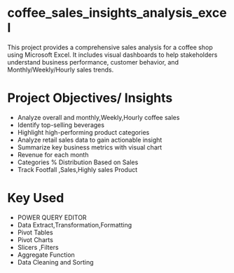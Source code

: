 # coffee_sales_insights_analysis_excel
This project provides a comprehensive sales analysis for a coffee shop using Microsoft Excel. It includes visual dashboards to help stakeholders understand business performance, customer behavior, and Monthly/Weekly/Hourly sales trends.

# Project Objectives/ Insights
- Analyze overall and monthly,Weekly,Hourly coffee sales
- Identify top-selling beverages
- Highlight high-performing product categories
- Analyze retail sales data to gain actionable insight
- Summarize key business metrics with visual chart
- Revenue for each month
- Categories % Distribution Based on Sales
- Track Footfall ,Sales,Highly sales Product

# Key Used
- POWER QUERY EDITOR
- Data Extract,Transformation,Formatting
- Pivot Tables
- Pivot Charts
- Slicers ,Filters
- Aggregate Function
- Data Cleaning and Sorting
